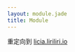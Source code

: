 ```yaml
---
layout: module.jade
title: Module
---
```


重定向到 [licia.liriliri.io](https://licia.liriliri.io/docs.html)